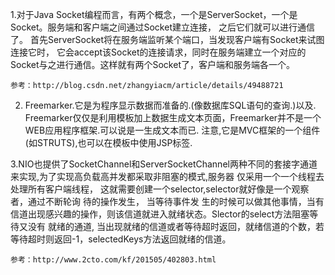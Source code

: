   1.对于Java Socket编程而言，有两个概念，一个是ServerSocket，一个是Socket。服务端和客户端之间通过Socket建立连接， 
    之后它们就可以进行通信了。 首先ServerSocket将在服务端监听某个端口，当发现客户端有Socket来试图连接它时，
    它会accept该Socket的连接请求，同时在服务端建立一个对应的 Socket与之进行通信。这样就有两个Socket了，客户端和服务端各一个。
  
    参考：http://blog.csdn.net/zhangyiacm/article/details/49488721
    
  2. Freemarker.它是为程序显示数据而准备的.(像数据库SQL语句的查询.)以及.
     Freemarker仅仅是利用模板加上数据生成文本页面，Freemarker并不是一个WEB应用程序框架.可以说是一生成文本而已.
         注意,它是MVC框架的一个组件(如STRUTS),也可以在模板中使用JSP标签.  
    
  3.NIO也提供了SocketChannel和ServerSocketChannel两种不同的套接字通道来实现,为了实现高负载高并发都采取非阻塞的模式,服务器
      仅采用一个一个线程去处理所有客户端线程， 这就需要创建一个selector,selector就好像是一个观察者，通过不断轮询 待的操作发生，
      当等待事件发 生的时候可以做其他事情，当有信道出现感兴趣的操作，则该信道就进入就绪状态。Slector的select方法阻塞等待又没有
      就绪的通道, 当出现就绪的信道或者等待超时返回，就绪信道的个数，若等待超时则返回-1，selectedKeys方法返回就绪的信道。

   
    参考：http://www.2cto.com/kf/201505/402803.html